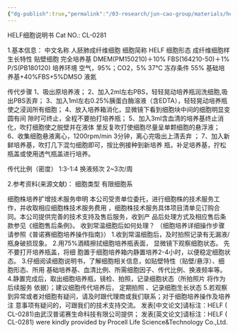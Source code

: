 ```yaml
---
{"dg-publish":true,"permalink":"/03-research/jun-cao-group/materials/helf/","tags":["Reserch/名词解释group1"]}
---
```


HELF细胞说明书 Cat NO.: CL-0281

1.基本信息： 
中文名称 人胚肺成纤维细胞 
细胞简称 HELF 
细胞形态 成纤维细胞样 
生长特性 贴壁细胞 
完全培养基 DMEM(PM150210)＋10% FBS(164210-50)＋1% P/S(PB180120) 
培养环境 空气，95%；CO2，5% 37℃ 
冻存条件 55% 基础培养基+40%FBS+5%DMSO 液氮 

传代步骤 
1、吸出原培养液； 
2、加入2ml左右PBS，轻轻晃动培养瓶润洗细胞,吸出PBS丢弃； 
3、加入1ml左右0.25%胰蛋白酶溶液（含EDTA），轻轻晃动培养瓶 使之浸润所有细胞； 
4、放入培养箱消化，显微镜下看到细胞块中间的细胞明显变圆有间 隙时可终止，全程不要拍打培养瓶； 
5、加入3ml含血清的培养基终止消化，吹打细胞使之脱壁并在液体 里反复吹打使细胞尽量呈单颗细胞的悬浮液； 
6、收集细胞悬液离心，1200rpm/min 3分钟，离心完吸出上清丢弃 ；
7、加入新鲜培养基，吹打几下混匀细胞即可，按比例接种到新培养 瓶，补足培养基，拧松瓶盖或使用透气瓶盖进行培养。 

传代比例（密度） 1:3-1:4 
换液频次 2~3次/周 


2.参考资料(来源文献)： 
细胞类型 
有限细胞系

细胞株培养扩增技术服务申明 本公司受贵单位委托，进行细胞株的技术服务工作，并收取相应细胞株技术服务费用 ，细胞株技术服务具体项目清单见订购合同。本公司提供完善的技术支持及售后服务，收到产 品后处理方式及相应售后条款参见《细胞售后条例》。 收到常温细胞后如何处理？ （细胞培养详细操作步骤请参照《普诺赛细胞培养操作指南》） 1.收到常温细胞后，及时拍照记录有无漏液/瓶身破损现象。 2.用75%酒精擦拭细胞培养瓶表面， 显微镜下观察细胞状态。 先不要打开培养瓶盖，将细 胞置于细胞培养箱内静置培养2-4小时，以便稳定细胞状态。 3.仔细阅读细胞说明书，了解细胞相关信息，如贴壁特性（贴壁/悬浮）、细胞形态、所用 基础培养基、血清比例、所需细胞因子、传代比例、换液频率等。 4.静置完成后，取出细胞培养瓶，镜检、拍照，记录细胞状态（所拍照片 将作为后续服务 依据）；建议细胞传代培养后， 定期拍照 、记录细胞生长状态 5.若观察到异常或者对细胞有疑问，请及时跟代理商或我们联系；对于细胞培养操作及培养注 意事项有疑问的，可跟我们的技术支持交流。 发表[中文论文]请标注：HELF ( CL-0281)由武汉普诺赛生命科技有限公司提供； 发表[英文论文]请标注：HELF ( CL-0281) were kindly provided by Procell Life Science&Technology Co.,Ltd.